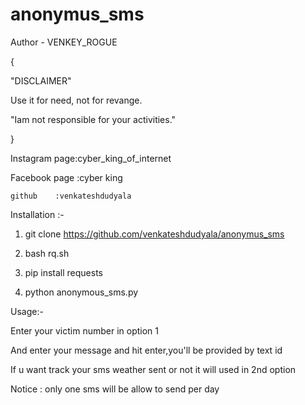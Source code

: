 # anonymus_sms
Author - VENKEY_ROGUE


{

"DISCLAIMER"


Use it for need, not for revange.

"Iam not responsible for your activities."

}

Instagram page:cyber_king_of_internet

Facebook page :cyber king

    github    :venkateshdudyala


Installation :-

1. git clone https://github.com/venkateshdudyala/anonymus_sms 

2. bash rq.sh

3. pip install requests

4. python anonymous_sms.py


Usage:-

Enter your victim number in option 1

And enter your message and hit enter,you'll be provided by text id

If u want track your sms weather sent or not it will used in 2nd option

Notice : only one sms will be allow to send per day
